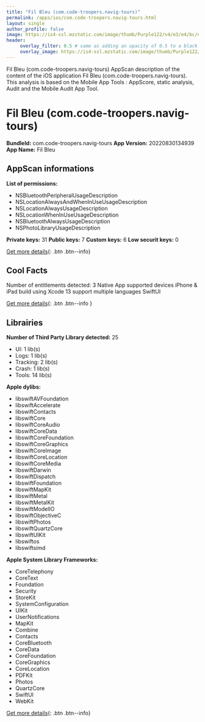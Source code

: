 ```yaml
---
title: "Fil Bleu (com.code-troopers.navig-tours)"
permalink: /apps/ios/com.code-troopers.navig-tours.html
layout: single
author_profile: false
image: https://is4-ssl.mzstatic.com/image/thumb/Purple122/v4/e3/e4/bc/e3e4bcf5-fd2e-03b5-8541-1fc497ec4c1e/AppIcon-0-0-1x_U007emarketing-0-0-0-10-0-0-sRGB-0-0-0-GLES2_U002c0-512MB-85-220-0-0.png/512x512bb.jpg
header: 
     overlay_filter: 0.5 # same as adding an opacity of 0.5 to a black background
     overlay_image: https://is4-ssl.mzstatic.com/image/thumb/Purple122/v4/e3/e4/bc/e3e4bcf5-fd2e-03b5-8541-1fc497ec4c1e/AppIcon-0-0-1x_U007emarketing-0-0-0-10-0-0-sRGB-0-0-0-GLES2_U002c0-512MB-85-220-0-0.png/512x512bb.jpg
---
```

Fil Bleu (com.code-troopers.navig-tours) AppScan description of the content of the iOS application Fil Bleu (com.code-troopers.navig-tours). This analysis is based on the Mobile App Tools : AppScore, static analysis, Audit and the Mobile Audit App Tool.

# Fil Bleu (com.code-troopers.navig-tours)

**BundleId:** com.code-troopers.navig-tours
**App Version:** 20220830134939
**App Name:** Fil Bleu


## AppScan informations 

**List of permissions:** 
- NSBluetoothPeripheralUsageDescription
- NSLocationAlwaysAndWhenInUseUsageDescription
- NSLocationAlwaysUsageDescription
- NSLocationWhenInUseUsageDescription
- NSBluetoothAlwaysUsageDescription
- NSPhotoLibraryUsageDescription
  
  
**Private keys:** 31
**Public keys:** 7
**Custom keys:** 6
**Low securit keys:** 0
  
[Get more details](/pricing.html){: .btn .btn--info}

## Cool Facts

Number of entitlements detected: 3
Native App
supported devices iPhone & iPad
build using Xcode 13
support multiple languages
SwiftUI
  
[Get more details](/pricing.html){: .btn .btn--info }

## Librairies 
**Number of Third Party Library detected:** 25
- UI: 1 lib(s)
- Logs: 1 lib(s)
- Tracking: 2 lib(s)
- Crash: 1 lib(s)
- Tools: 14 lib(s)


**Apple dylibs:**
- libswiftAVFoundation
- libswiftAccelerate
- libswiftContacts
- libswiftCore
- libswiftCoreAudio
- libswiftCoreData
- libswiftCoreFoundation
- libswiftCoreGraphics
- libswiftCoreImage
- libswiftCoreLocation
- libswiftCoreMedia
- libswiftDarwin
- libswiftDispatch
- libswiftFoundation
- libswiftMapKit
- libswiftMetal
- libswiftMetalKit
- libswiftModelIO
- libswiftObjectiveC
- libswiftPhotos
- libswiftQuartzCore
- libswiftUIKit
- libswiftos
- libswiftsimd


**Apple System Library Frameworks:**
- CoreTelephony
- CoreText
- Foundation
- Security
- StoreKit
- SystemConfiguration
- UIKit
- UserNotifications
- MapKit
- Combine
- Contacts
- CoreBluetooth
- CoreData
- CoreFoundation
- CoreGraphics
- CoreLocation
- PDFKit
- Photos
- QuartzCore
- SwiftUI
- WebKit


  
[Get more details](/pricing.html){: .btn .btn--info}

